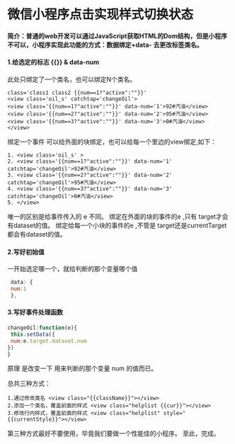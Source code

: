 # 微信小程序点击实现样式切换状态

#### 简介：普通的web开发可以通过JavaScript获取HTML的Dom结构，但是小程序不可以，小程序实现此功能的方式：数据绑定+data- 去更改标签类名。

#### 1.给选定的标志 {{}} & data-num

此处只绑定了一个类名，也可以绑定N个类名。

```xhtml
class='class1 class2 {{num==1?"active":""}}'
<view class='oil_s' catchtap='changeOil'>
<view class='{{num==1?"active":""}}' data-num='1'>92#汽油</view>
<view class='{{num==2?"active":""}}' data-num='2'>95#汽油</view>
<view class='{{num==3?"active":""}}' data-num='3'>0#汽油</view>
</view>
```

绑定一个事件 可以给外面的块绑定，也可以给每一个里边的view绑定,如下：

```xhtml
1. <view class='oil_s' >
2. <view class='{{num==1?"active":""}}' data-num='1' catchtap='changeOil'>92#汽油</view>
3. <view class='{{num==2?"active":""}}' data-num='2' catchtap='changeOil'>95#汽油</view>
4. <view class='{{num==3?"active":""}}' data-num='3' catchtap='changeOil'>0#汽油</view>
5. </view>
```

唯一的区别是给事件传入的 e 不同。  绑定在外面的块的事件的e ,只有 target才会有dataset的值。  绑定给每一个小块的事件的e ,不管是 target还是currentTarget都会有dataset的值。 

#### 2.写好初始值

一开始选定哪一个，就给判断的那个变量哪个值

```js
 data: {
 num:1
 },
```

#### 3.写好事件处理函数 

```javascript
changeOil:function(e){
 this.setData({
 num:e.target.dataset.num
})
}
```

原理 是改变一下 用来判断的那个变量 num 的值而已。

总共三种方式：

```xhtml
1.通过修改类名 <view class="{{className}}"></view>
2.添加一个类名，覆盖前面的样式 <view class="helplist {{cur}}"></view> 
3.修改行内样式，覆盖前面的样式 <view class="helplist" style="{{currentStyle}}"></view>
```

第三种方式最好不要使用，毕竟我们要做一个性能佳的小程序。  至此，完成。 